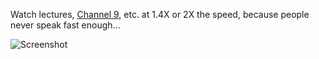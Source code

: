 Watch lectures, [Channel 9](http://channel9.msdn.com/), etc. at 1.4X or 2X the speed, because people never speak fast enough...

![Screenshot](http://mmaitre314.github.io/images/TalkFaster.jpg)
